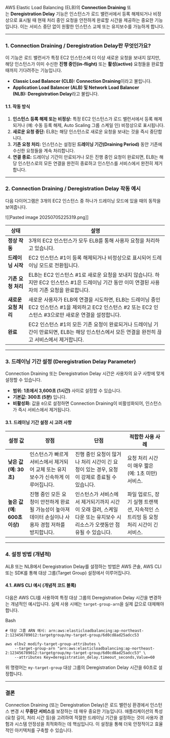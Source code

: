 
AWS Elastic Load Balancing (ELB)의 **Connection Draining** 또는 **Deregistration Delay** 기능은 인스턴스가 로드 밸런서에서 등록 해제되거나 비정상으로 표시될 때 현재 처리 중인 요청을 안전하게 완료할 시간을 제공하는 중요한 기능입니다. 이는 서비스 중단 없이 원활한 인스턴스 교체 또는 유지보수를 가능하게 합니다.

---

### 1. Connection Draining / Deregistration Delay란 무엇인가요?

이 기능은 로드 밸런서가 특정 EC2 인스턴스에 더 이상 새로운 요청을 보내지 않지만, 해당 인스턴스가 이미 수신한 **진행 중인(in-flight)** 또는 **활성(active)** 요청들을 완료할 때까지 기다려주는 기능입니다.

- **Classic Load Balancer (CLB):** **Connection Draining**이라고 불립니다.
- **Application Load Balancer (ALB) 및 Network Load Balancer (NLB):** **Deregistration Delay**라고 불립니다.

#### 1.1. 작동 방식

1. **인스턴스 등록 해제 또는 비정상:** 특정 EC2 인스턴스가 로드 밸런서에서 등록 해제되거나 (예: 수동 등록 해제, Auto Scaling 그룹 스케일 인) 비정상으로 표시됩니다.
2. **새로운 요청 중단:** ELB는 해당 인스턴스로 새로운 요청을 보내는 것을 즉시 중단합니다.
3. **기존 요청 처리:** 인스턴스는 설정된 **드레이닝 기간(Draining Period)** 동안 기존에 수신한 요청들을 계속 처리합니다.
4. **연결 종료:** 드레이닝 기간이 만료되거나 모든 진행 중인 요청이 완료되면, ELB는 해당 인스턴스로의 모든 연결을 완전히 종료하고 인스턴스를 서비스에서 완전히 제거합니다.

---

### 2. Connection Draining / Deregistration Delay 작동 예시

다음 다이어그램은 3개의 EC2 인스턴스 중 하나가 드레이닝 모드에 있을 때의 동작을 보여줍니다.

![[Pasted image 20250705225319.png]]

|상태|설명|
|---|---|
|**정상 작동**|3개의 EC2 인스턴스가 모두 ELB를 통해 사용자 요청을 처리하고 있습니다.|
|**드레이닝 시작**|EC2 인스턴스 #1이 등록 해제되거나 비정상으로 표시되어 드레이닝 모드로 전환됩니다.|
|**기존 요청 처리**|ELB는 EC2 인스턴스 #1로 새로운 요청을 보내지 않습니다. 하지만 EC2 인스턴스 #1은 드레이닝 기간 동안 이미 연결된 사용자의 기존 요청을 완료합니다.|
|**새로운 요청 처리**|새로운 사용자가 ELB에 연결을 시도하면, ELB는 드레이닝 중인 EC2 인스턴스 #1을 제외하고 EC2 인스턴스 #2 또는 EC2 인스턴스 #3으로만 새로운 연결을 설정합니다.|
|**완료**|EC2 인스턴스 #1의 모든 기존 요청이 완료되거나 드레이닝 기간이 만료되면, ELB는 해당 인스턴스에서 모든 연결을 완전히 끊고 서비스에서 제거합니다.|

---

### 3. 드레이닝 기간 설정 (Deregistration Delay Parameter)

Connection Draining 또는 Deregistration Delay 시간은 사용자의 요구 사항에 맞게 설정할 수 있습니다.
- **범위:** **1초에서 3,600초 (1시간)** 사이로 설정할 수 있습니다.
- **기본값:** **300초 (5분)** 입니다.
- **비활성화:** 값을 `0`으로 설정하면 Connection Draining이 비활성화되어, 인스턴스가 즉시 서비스에서 제거됩니다.

#### 3.1. 드레이닝 기간 설정 시 고려 사항

|설정 값|장점|단점|적합한 사용 사례|
|---|---|---|---|
|**낮은 값 (예: 30초)**|인스턴스가 빠르게 서비스에서 제거되어 교체 또는 유지보수가 신속하게 이루어집니다.|진행 중인 요청이 많거나 처리 시간이 긴 요청이 있는 경우, 요청이 강제로 종료될 수 있습니다.|요청 처리 시간이 매우 짧은 (예: 1초 미만) 서비스.|
|**높은 값 (예: 600초 이상)**|진행 중인 모든 요청이 안전하게 완료될 가능성이 높아져 데이터 손실이나 사용자 경험 저하를 방지합니다.|인스턴스가 서비스에서 제거되기까지 시간이 오래 걸려, 스케일 다운 또는 유지보수 시 리소스가 오랫동안 점유될 수 있습니다.|파일 업로드, 장기 실행 트랜잭션, 지속적인 스트리밍 등 요청 처리 시간이 긴 서비스.|

---

### 4. 설정 방법 (개념적)

ALB 또는 NLB에서 Deregistration Delay를 설정하는 방법은 AWS 콘솔, AWS CLI 또는 SDK를 통해 대상 그룹(Target Group) 설정에서 이루어집니다.

#### 4.1. AWS CLI 예시 (개념적 코드 블록)

다음은 AWS CLI를 사용하여 특정 대상 그룹의 Deregistration Delay 시간을 변경하는 개념적인 예시입니다. 실제 사용 시에는 `target-group-arn`을 실제 값으로 대체해야 합니다.

Bash

```
# 대상 그룹 ARN 예시: arn:aws:elasticloadbalancing:ap-northeast-2:123456789012:targetgroup/my-target-group/6d0cd8ad25adcc53

aws elbv2 modify-target-group-attributes \
    --target-group-arn "arn:aws:elasticloadbalancing:ap-northeast-2:123456789012:targetgroup/my-target-group/6d0cd8ad25adcc53" \
    --attributes Key=deregistration_delay.timeout_seconds,Value=60
```

위 명령어는 `my-target-group` 대상 그룹의 Deregistration Delay 시간을 60초로 설정합니다.

---

### 결론

Connection Draining (또는 Deregistration Delay)은 로드 밸런싱 환경에서 인스턴스 변경 시 **무중단 서비스**를 보장하는 데 매우 중요한 기능입니다. 애플리케이션의 특성(요청 길이, 처리 시간 등)을 고려하여 적절한 드레이닝 기간을 설정하는 것이 사용자 경험과 시스템 안정성을 최적화하는 데 핵심입니다. 이 설정을 통해 더욱 안정적이고 효율적인 아키텍처를 구축할 수 있습니다.
